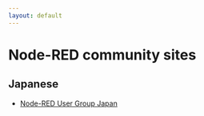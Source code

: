 ```yaml
---
layout: default
---
```


# Node-RED community sites

## Japanese
- [Node-RED User Group Japan](https://nodered.jp/)

